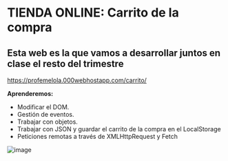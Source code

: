 # TIENDA ONLINE: Carrito de la compra

## Esta web es la que vamos a desarrollar juntos en clase el resto del trimestre

https://profemelola.000webhostapp.com/carrito/

**Aprenderemos:**
- Modificar el DOM.
- Gestión de eventos.
- Trabajar con objetos.
- Trabajar con JSON y guardar el carrito de la compra en el LocalStorage
- Peticiones remotas a través de XMLHttpRequest y Fetch

![image](https://user-images.githubusercontent.com/91023374/163730800-9b04c211-7148-40af-be86-536943164eed.png)
